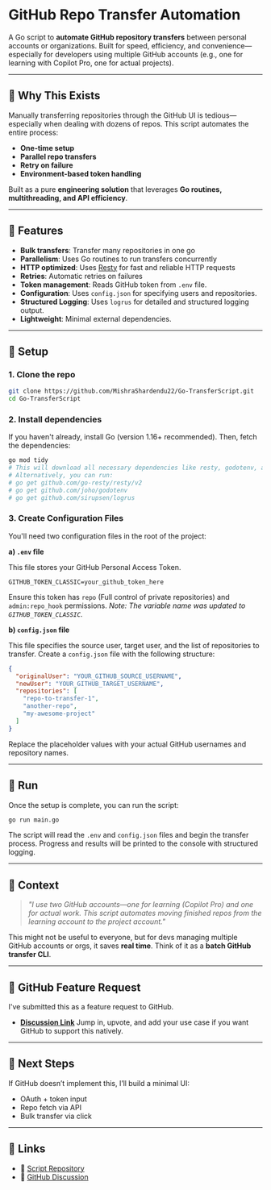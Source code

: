 # GitHub Repo Transfer Automation

A Go script to **automate GitHub repository transfers** between personal accounts or organizations. Built for speed, efficiency, and convenience—especially for developers using multiple GitHub accounts (e.g., one for learning with Copilot Pro, one for actual projects).

---

## 🚀 Why This Exists

Manually transferring repositories through the GitHub UI is tedious—especially when dealing with dozens of repos. This script automates the entire process:

- **One-time setup**
- **Parallel repo transfers**
- **Retry on failure**
- **Environment-based token handling**

Built as a pure **engineering solution** that leverages **Go routines, multithreading, and API efficiency**.

---

## 🔧 Features

- **Bulk transfers**: Transfer many repositories in one go  
- **Parallelism**: Uses Go routines to run transfers concurrently  
- **HTTP optimized**: Uses [Resty](https://github.com/go-resty/resty) for fast and reliable HTTP requests  
- **Retries**: Automatic retries on failures  
- **Token management**: Reads GitHub token from `.env` file.
- **Configuration**: Uses `config.json` for specifying users and repositories.
- **Structured Logging**: Uses `logrus` for detailed and structured logging output.
- **Lightweight**: Minimal external dependencies.

---

## 📁 Setup

### 1. Clone the repo

```bash
git clone https://github.com/MishraShardendu22/Go-TransferScript.git
cd Go-TransferScript
```

### 2. Install dependencies

If you haven't already, install Go (version 1.16+ recommended). Then, fetch the dependencies:
```bash
go mod tidy
# This will download all necessary dependencies like resty, godotenv, and logrus.
# Alternatively, you can run:
# go get github.com/go-resty/resty/v2
# go get github.com/joho/godotenv
# go get github.com/sirupsen/logrus
```

### 3. Create Configuration Files

You'll need two configuration files in the root of the project:

**a) `.env` file**

This file stores your GitHub Personal Access Token.
```env
GITHUB_TOKEN_CLASSIC=your_github_token_here
```
Ensure this token has `repo` (Full control of private repositories) and `admin:repo_hook` permissions. *Note: The variable name was updated to `GITHUB_TOKEN_CLASSIC`.*

**b) `config.json` file**

This file specifies the source user, target user, and the list of repositories to transfer.
Create a `config.json` file with the following structure:

```json
{
  "originalUser": "YOUR_GITHUB_SOURCE_USERNAME",
  "newUser": "YOUR_GITHUB_TARGET_USERNAME",
  "repositories": [
    "repo-to-transfer-1",
    "another-repo",
    "my-awesome-project"
  ]
}
```
Replace the placeholder values with your actual GitHub usernames and repository names.

---

## 🚀 Run

Once the setup is complete, you can run the script:

```bash
go run main.go
```
The script will read the `.env` and `config.json` files and begin the transfer process. Progress and results will be printed to the console with structured logging.

---

## 🧠 Context

> *"I use two GitHub accounts—one for learning (Copilot Pro) and one for actual work. This script automates moving finished repos from the learning account to the project account."*

This might not be useful to everyone, but for devs managing multiple GitHub accounts or orgs, it saves **real time**. Think of it as a **batch GitHub transfer CLI**.

---

## 📣 GitHub Feature Request

I've submitted this as a feature request to GitHub.

* **[Discussion Link](https://github.com/orgs/community/discussions/163410)**
  Jump in, upvote, and add your use case if you want GitHub to support this natively.

---

## 🔮 Next Steps

If GitHub doesn’t implement this, I’ll build a minimal UI:

* OAuth + token input
* Repo fetch via API
* Bulk transfer via click

---

## 📎 Links

* 🔗 [Script Repository](https://github.com/MishraShardendu22/Go-TransferScript)
* 💬 [GitHub Discussion](https://github.com/orgs/community/discussions/163410)
